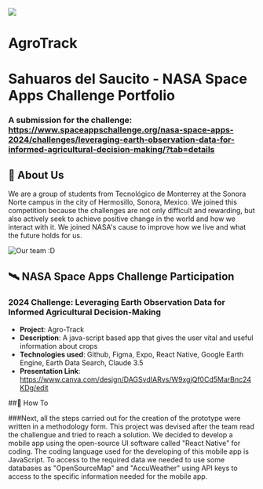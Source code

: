![](Images/Logo.png)
# AgroTrack
# Sahuaros del Saucito - NASA Space Apps Challenge Portfolio
### A submission for the challenge: https://www.spaceappschallenge.org/nasa-space-apps-2024/challenges/leveraging-earth-observation-data-for-informed-agricultural-decision-making/?tab=details

## 🚀 About Us
We are a group of students from Tecnológico de Monterrey at the Sonora Norte campus in the city of Hermosillo, Sonora, Mexico. We joined this competition because the challenges are not only difficult and rewarding, but also actively seek to achieve positive change in the world and how we interact with it. We joined NASA's cause to improve how we live and what the future holds for us.

![Our team :D](Images/Team.jpg)

## 🛰️ NASA Space Apps Challenge Participation

### 2024 Challenge: Leveraging Earth Observation Data for Informed Agricultural Decision-Making
- **Project**: Agro-Track
- **Description**: A java-script based app that gives the user vital and useful information about crops
- **Technologies used**: Github, Figma, Expo, React Native, Google Earth Engine, Earth Data Search, Claude 3.5
- **Presentation Link**: https://www.canva.com/design/DAGSvdIARvs/W9xgjQf0Cd5MarBnc24KDg/edit

##🔧 How To 

###Next, all the steps carried out for the creation of the prototype were written in a methodology form. This project was devised after the team read the challengue and tried to reach a solution. We decided to develop a mobile app using the open-source UI software called "React Native" for coding. The coding language used for the developing of this mobile app is JavaScript. To access to the required data we needed to use some databases as "OpenSourceMap" and "AccuWeather" using API keys to access to the specific information needed for the mobile app. 

